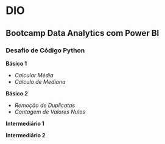 # DIO
## Bootcamp Data Analytics com Power BI

### Desafio de Código Python

**Básico 1**

- *Calcular Média*
- *Cálculo de Mediana*

**Básico 2**
- *Remoção de Duplicatas*
- *Contagem de Valores Nulos*

**Intermediário 1**

**Intermediário 2**
